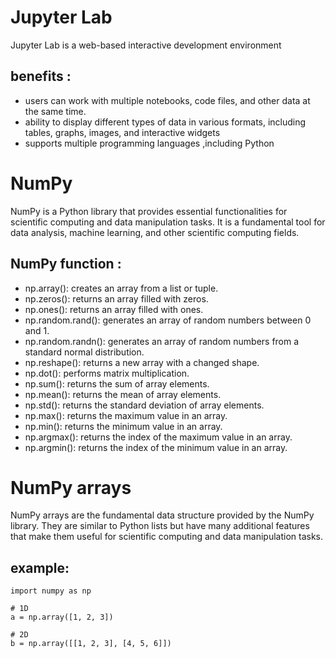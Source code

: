 # Jupyter Lab

Jupyter Lab is a web-based interactive development environment

## benefits :

* users can work with multiple notebooks, code files, and other data at the same time.
* ability to display different types of data in various formats, including tables, graphs, images, and interactive widgets
* supports multiple programming languages ,including Python

# NumPy

NumPy is a Python library that provides essential functionalities for scientific computing and data manipulation tasks. It is a fundamental tool for data analysis, machine learning, and other scientific computing fields.

## NumPy function : 

* np.array(): creates an array from a list or tuple.
* np.zeros(): returns an array filled with zeros.
* np.ones(): returns an array filled with ones.
* np.random.rand(): generates an array of random numbers between 0 and 1.
* np.random.randn(): generates an array of random numbers from a standard normal distribution.
* np.reshape(): returns a new array with a changed shape.
* np.dot(): performs matrix multiplication.
* np.sum(): returns the sum of array elements.
* np.mean(): returns the mean of array elements.
* np.std(): returns the standard deviation of array elements.
* np.max(): returns the maximum value in an array.
* np.min(): returns the minimum value in an array.
* np.argmax(): returns the index of the maximum value in an array.
* np.argmin(): returns the index of the minimum value in an array.

# NumPy arrays

NumPy arrays are the fundamental data structure provided by the NumPy library. They are similar to Python lists but have many additional features that make them useful for scientific computing and data manipulation tasks.

## example:

```
import numpy as np

# 1D
a = np.array([1, 2, 3])

# 2D
b = np.array([[1, 2, 3], [4, 5, 6]])
```